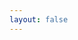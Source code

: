 ```yaml
---
layout: false
---
```

<script setup>
const params = new URLSearchParams(location.hash)
const access_token = params.get('#access_token')
const redirect_uri = params.get('state')
const redirectUrl = new URL(redirect_uri)
const redirectParams = new URLSearchParams(`?access_token=${access_token}`)
redirectUrl.search = redirectParams.toString()
console.log(redirectUrl)
window.href = redirectUrl.href
</script>